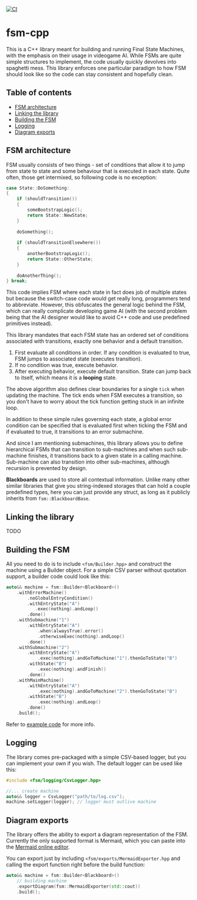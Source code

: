 [![CI](https://github.com/nerudaj/dgm-fsm-lib/actions/workflows/main.yml/badge.svg?branch=main)](https://github.com/nerudaj/dgm-fsm-lib/actions/workflows/main.yml)

# fsm-cpp

This is a C++ library meant for building and running Final State Machines, with the emphasis on their usage in videogame AI. While FSMs are quite simple structures to implement, the code usually quickly devolves into spaghetti mess. This library enforces one particular paradigm to how FSM should look like so the code can stay consistent and hopefully clean.

## Table of contents

 * [FSM architecture](#fsm-architecture)
 * [Linking the library](#linking-the-library)
 * [Building the FSM](#building-the-fsm)
 * [Logging](#logging)
 * [Diagram exports](#diagram-exports)

## FSM architecture

FSM usually consists of two things - set of conditions that allow it to jump from state to state and some behaviour that is executed in each state. Quite often, those get intermixed, so following code is no exception:

```c++
case State::DoSomething:
{
	if (shouldTransition())
	{
		someBootstrapLogic();
		return State::NewState;
	}
	
	doSomething();
	
	if (shouldTransitionElsewhere())
	{
		anotherBootstrapLogic();
		return State::OtherState;
	}
	
	doAnotherThing();
} break;
```

This code implies FSM where each state in fact does job of multiple states but because the switch-case code would get really long, programmers tend to abbreviate. However, this obfuscates the general logic behind the FSM, which can really complicate developing game AI (with the second problem being that the AI designer would like to avoid C++ code and use predefined primitives instead).

This library mandates that each FSM state has an ordered set of conditions associated with transitions, exactly one behavior and a default transition.

1) First evaluate all conditions in order. If any condition is evaluated to true, FSM jumps to associated state (executes transition).
2) If no condition was true, execute behavior.
3) After executing behavior, execute default transition. State can jump back to itself, which means it is a **looping** state.

The above algorithm also defines clear boundaries for a single `tick` when updating the machine. The tick ends when FSM executes a transition, so you don't have to worry about the tick function getting stuck in an infinite loop.

In addition to these simple rules governing each state, a global error condition can be specified that is evaluated first when ticking the FSM and if evaluated to true, it transitions to an error submachine.

And since I am mentioning submachines, this library allows you to define hierarchical FSMs that can transition to sub-machines and when such sub-machine finishes, it transitions back to a given state in a calling machine. Sub-machine can also transition into other sub-machines, although recursion is prevented by design.

**Blackboards** are used to store all contextual information. Unlike many other similar libraries that give you string-indexed storages that can hold a couple predefined types, here you can just provide any struct, as long as it publicly inherits from `fsm::BlackboardBase`.

## Linking the library

TODO

## Building the FSM

All you need to do is to include `<fsm/Builder.hpp>` and construct the machine using a Builder object. For a simple CSV parser without quotation support, a builder code could look like this:

```cpp
auto&& machine = fsm::Builder<Blackboard>()
    .withErrorMachine()
        .noGlobalEntryCondition()
        .withEntryState("A")
           .exec(nothing).andLoop()
        .done()
    .withSubmachine("1")
        .withEntryState("A")
            .when(alwaysTrue).error()
            .otherwiseExec(nothing).andLoop()
        .done()
    .withSubmachine("2")
        .withEntryState("A")
            .exec(nothing).andGoToMachine("1").thenGoToState("B")
        .withState("B")
            .exec(nothing).andFinish()
        .done()
    .withMainMachine()
        .withEntryState("A")
            .exec(nothing).andGoToMachine("2").thenGoToState("B")
        .withState("B")
            .exec(nothing).andLoop()
        .done()
    .build();
```

Refer to [example code](examples/02-simple-fsm) for more info.

## Logging

The library comes pre-packaged with a simple CSV-based logger, but you can implement your own if you wish. The default logger can be used like this:

```cpp
#include <fsm/logging/CsvLogger.hpp>

//... create machine
auto&& logger = CsvLogger("path/to/log.csv");
machine.setLogger(logger); // logger must outlive machine
```

## Diagram exports

The library offers the ability to export a diagram representation of the FSM. Currently the only supported format is Mermaid, which you can paste into the [Mermaid online editor](https://mermaid.live/).

You can export just by including `<fsm/exports/MermaidExporter.hpp` and calling the export function right before the build function:

```cpp
auto&& machine = fsm::Builder<Blackboard>()
	// building machine
    .exportDiagram(fsm::MermaidExporter(std::cout))
	.build();
```
